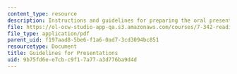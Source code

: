 ```yaml
---
content_type: resource
description: Instructions and guidelines for preparing the oral presentation.
file: https://ol-ocw-studio-app-qa.s3.amazonaws.com/courses/7-342-reading-the-blueprint-of-life-transcription-stem-cells-and-differentiation-fall-2006/9b75fd6ee7cbc9f17a77a3d776ba9d4d_proposal_guide.pdf
file_type: application/pdf
parent_uid: f197aad8-5be6-f1a6-0ad7-3cd3094bc851
resourcetype: Document
title: Guidelines for Presentations
uid: 9b75fd6e-e7cb-c9f1-7a77-a3d776ba9d4d
---
```

